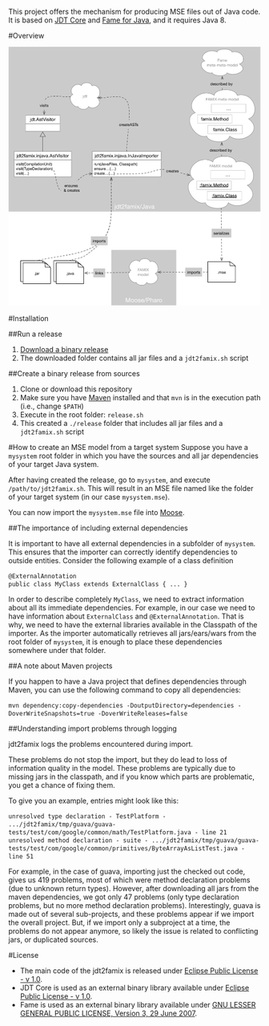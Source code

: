 This project offers the mechanism for producing MSE files out of Java code. It is based on [JDT Core](https://projects.eclipse.org/projects/eclipse.jdt.core) and [Fame for Java](https://github.com/girba/FameJava), and it requires Java 8.

#Overview

<img src="doc/jdt2famix-standalone.png"/>

#Installation

##Run a release
1. [Download a binary release](https://github.com/girba/jdt2famix/releases)
2. The downloaded folder contains all jar files and a `jdt2famix.sh` script

##Create a binary release from sources
1. Clone or download this repository
2. Make sure you have [Maven](https://maven.apache.org/download.cgi) installed and that `mvn` is in the execution path (i.e., change `$PATH`) 
3. Execute in the root folder: `release.sh`
4. This created a `./release` folder that includes all jar files and a `jdt2famix.sh` script

#How to create an MSE model from a target system
Suppose you have a `mysystem` root folder in which you have the sources and all jar dependencies of your target Java system.

After having created the release, go to `mysystem`, and execute `/path/to/jdt2famix.sh`. This will result in an MSE file named like the folder of your target system (in our case `mysystem.mse`).

You can now import the `mysystem.mse` file into [Moose](http://moosetechnology.org). 

##The importance of including external dependencies

It is important to have all external dependencies in a subfolder of `mysystem`. This ensures that the importer can correctly identify dependencies to outside entities. Consider the following example of a class definition 

	@ExternalAnnotation
	public class MyClass extends ExternalClass { ... }

In order to describe completely `MyClass`, we need to extract information about all its immediate dependencies. For example, in our case we need to have information about `ExternalClass` and `@ExternalAnnotation`. That is why, we need to have the external libraries available in the Classpath of the importer. As the importer automatically retrieves all jars/ears/wars from the root folder of `mysystem`, it is enough to place these dependencies somewhere under that folder.  


##A note about Maven projects

If you happen to have a Java project that defines dependencies through Maven, you can use the following command to copy all dependencies:

	mvn dependency:copy-dependencies -DoutputDirectory=dependencies -DoverWriteSnapshots=true -DoverWriteReleases=false

##Understanding import problems through logging

jdt2famix logs the problems encountered during import.

These problems do not stop the import, but they do lead to loss of information quality in the model. These problems are typically due to missing jars in the classpath, and if you know which parts are problematic, you get a chance of fixing them.

To give you an example, entries might look like this:

    unresolved type declaration - TestPlatform - .../jdt2famix/tmp/guava/guava-tests/test/com/google/common/math/TestPlatform.java - line 21
    unresolved method declaration - suite - .../jdt2famix/tmp/guava/guava-tests/test/com/google/common/primitives/ByteArrayAsListTest.java - line 51

For example, in the case of guava, importing just the checked out code, gives us 419 problems, most of which were method declaration problems (due to unknown return types). However, after downloading all jars from the maven dependencies, we got only 47 problems (only type declaration problems, but no more method declaration problems). Interestingly, guava is made out of several sub-projects, and these problems appear if we import the overall project. But, if we import only a subproject at a time, the problems do not appear anymore, so likely the issue is related to conflicting jars, or duplicated sources.


#License
* The main code of the jdt2famix is released under [Eclipse Public License - v 1.0](http://wiki.eclipse.org/EPL).
* JDT Core is used as an external binary library available under [Eclipse Public License - v 1.0](http://wiki.eclipse.org/EPL).
* Fame is used as an external binary library available under [GNU LESSER GENERAL PUBLIC LICENSE, Version 3, 29 June 2007](https://www.gnu.org/licenses/lgpl-3.0.en.html). 
